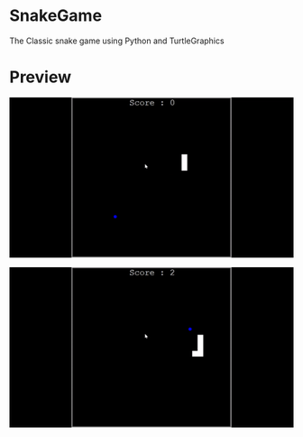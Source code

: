 # SnakeGame
The Classic snake game using Python and TurtleGraphics

# Preview
![Preview1](images/1.gif)

![Preview2](images/2.gif)
